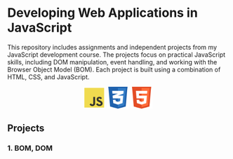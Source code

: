 # Developing Web Applications in JavaScript

This repository includes assignments and independent projects from my JavaScript development course. The projects focus on practical JavaScript skills, including DOM manipulation, event handling, and working with the Browser Object Model (BOM). Each project is built using a combination of HTML, CSS, and JavaScript.

<p align="center">
    <img src="rimg/js_1.png" alt="JavaScript Logo" width="50">
    <img src="rimg/css_1.png" alt="CSS Logo" width="50">
    <img src="rimg/html_1.png" alt="HTML Logo" width="50">
</p>

## Projects

### 1. BOM, DOM
